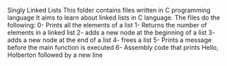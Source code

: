 Singly Linked Lists
This folder contains files written in C programming language
It aims to learn about linked lists in C language.
The files do the following:
0- Prints all the elements of a list
1- Returns the number of elements in a linked list
2- adds a new node at the beginning of a list 
3- adds a new node at the end of a list
4- frees a list
5- Prints a message before the main function is executed
6- Assembly code that prints Hello, Holberton followed by a new line
